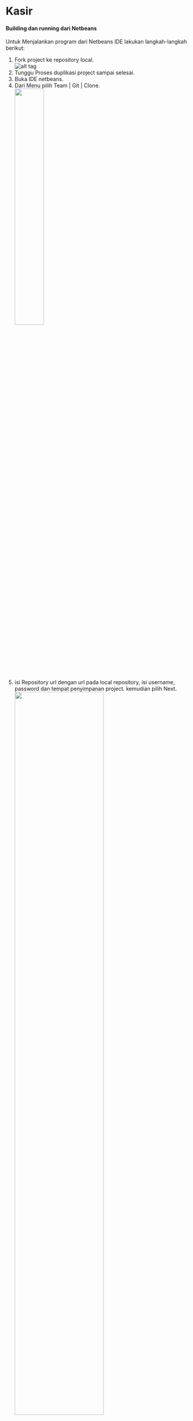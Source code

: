 # Kasir
#### Building dan running dari Netbeans
Untuk Menjalankan program dari Netbeans IDE lakukan langkah-langkah berikut:
  1. Fork project ke repository local.<br>
    ![alt tag](https://raw.githubusercontent.com/it-yudharta/Kasir/master/tutorial/image/01.fork.png)
  2. Tunggu Proses duplikasi project sampai selesai.
  3. Buka IDE netbeans.
  4. Dari Menu pilih Team | Git | Clone.<br>
    <img src="https://raw.githubusercontent.com/it-yudharta/Kasir/master/tutorial/image/02.clone.png" width="40%"></img>
  5. isi Repository url dengan url pada local repository, isi username, password dan tempat penyimpanan project. kemudian pilih Next.<br>
	<img src="https://raw.githubusercontent.com/it-yudharta/Kasir/master/tutorial/image/03.remote.png" width="70%"></img>
  6. pilih branches master. pilih Next<br>
	<img src="https://raw.githubusercontent.com/it-yudharta/Kasir/master/tutorial/image/04.branches.png" width="20%"></img>
  7. tentukan tempat directory dan nama project. kemudian pilih Finish.<br>
	<img src="https://raw.githubusercontent.com/it-yudharta/Kasir/master/tutorial/image/05.directory.png" width="70%"></img>
  8. create project.<br>
	<img src="https://raw.githubusercontent.com/it-yudharta/Kasir/master/tutorial/image/06.create_project.png" width="40%"></img>
  9. pilih Java Project with Existing Sources. pilih Next.<br>
	<img src="https://raw.githubusercontent.com/it-yudharta/Kasir/master/tutorial/image/07.project_exist.png" width="70%"></img>
  10. biarkan nama dan project lokasi default. pilih Next.<br>
	<img src="https://raw.githubusercontent.com/it-yudharta/Kasir/master/tutorial/image/08.name_location.png" width="70%"></img>
  11. add folder untuk source package dengan src. Pilih Finish.<br>
	<img src="https://raw.githubusercontent.com/it-yudharta/Kasir/master/tutorial/image/09.sources.png" width="70%"></img>
  12. klik kanan Libraries | add library...<br>
	<img src="https://raw.githubusercontent.com/it-yudharta/Kasir/master/tutorial/image/10.add_library.png" width="30%"></img>
  13. pada Global Libraries pilih Mysql JDBC Driver. Add Library.<br>
	<img src="https://raw.githubusercontent.com/it-yudharta/Kasir/master/tutorial/image/11.mysql_jdbc.png" width="30%"></img>
  14. klik kanan project | properties | run | Browse Main class menjadi `it.yudharta.kasir.Utama`<br>
	<img src="https://raw.githubusercontent.com/it-yudharta/Kasir/master/tutorial/image/12.Main.png" width="80%"></img>
  15. Jalankan Program.